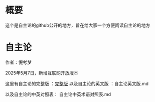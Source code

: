 # 概要
这个是自主论的github公开的地方，旨在给大家一个方便阅读自主论的地方

# 自主论

作者：倪考梦

2025年5月7日，新增互联网开放版本

这里有自主论的完整版 ：[完整版](https://github.com/Hierarchzhou/zizhulun/blob/main/%E8%87%AA%E4%B8%BB%E8%AE%BA%E8%8B%B1%E6%96%87%E7%89%88.md)
以及自主论的英文版 ：自主论英文版.md

以及自主论的中英对照表： 自主论中英术语对照表.md
